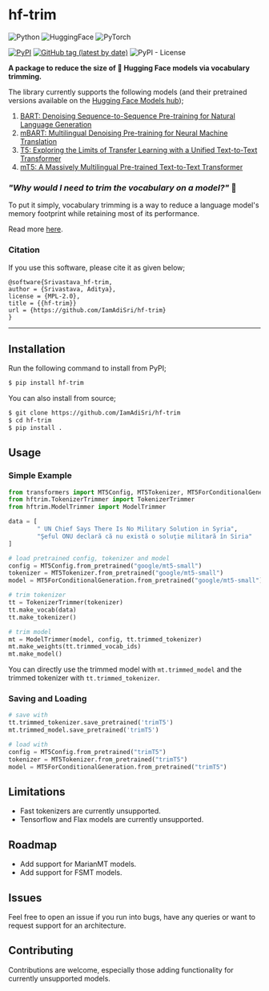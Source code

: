 # hf-trim

![Python](https://img.shields.io/badge/python-3670A0?logo=python&logoColor=ffdd54) ![HuggingFace](https://img.shields.io/badge/%F0%9F%A4%97%20Hugging%20Face-red) ![PyTorch](https://img.shields.io/badge/PyTorch-%23EE4C2C.svg?logo=PyTorch&logoColor=white)

[<img alt="PyPI" src="https://img.shields.io/pypi/v/hf-trim">](https://pypi.org/project/hf-trim) [<img alt="GitHub tag (latest by date)" src="https://img.shields.io/github/v/tag/IamAdiSri/hf-trim">](https://github.com/IamAdiSri/hf-trim/releases) <img alt="PyPI - License" src="https://img.shields.io/pypi/l/hf-trim">


**A package to reduce the size of 🤗 Hugging Face models via vocabulary trimming.**

The library currently supports the following models (and their pretrained versions available on the [Hugging Face Models hub](https://huggingface.co/models));

1. [BART: Denoising Sequence-to-Sequence Pre-training for Natural Language Generation](https://huggingface.co/docs/transformers/main/en/model_doc/bart)
2. [mBART: Multilingual Denoising Pre-training for Neural Machine Translation](https://huggingface.co/docs/transformers/main/en/model_doc/mbart)
3. [T5: Exploring the Limits of Transfer Learning with a Unified Text-to-Text Transformer](https://huggingface.co/docs/transformers/model_doc/t5)
4. [mT5: A Massively Multilingual Pre-trained Text-to-Text Transformer](https://huggingface.co/docs/transformers/model_doc/mt5)

### _"Why would I need to trim the vocabulary on a model?"_ 🤔

To put it simply, vocabulary trimming is a way to reduce a language model's memory footprint while retaining most of its performance.

Read more [here]().

### Citation

If you use this software, please cite it as given below;
```
@software{Srivastava_hf-trim,
author = {Srivastava, Aditya},
license = {MPL-2.0},
title = {{hf-trim}}
url = {https://github.com/IamAdiSri/hf-trim}
}
```
___


## Installation
Run the following command to install from PyPI;
```bash
$ pip install hf-trim
```

You can also install from source;

```bash
$ git clone https://github.com/IamAdiSri/hf-trim
$ cd hf-trim
$ pip install .
```

## Usage
### Simple Example
```python
from transformers import MT5Config, MT5Tokenizer, MT5ForConditionalGeneration
from hftrim.TokenizerTrimmer import TokenizerTrimmer
from hftrim.ModelTrimmer import ModelTrimmer

data = [
        " UN Chief Says There Is No Military Solution in Syria", 
        "Şeful ONU declară că nu există o soluţie militară în Siria"
]

# load pretrained config, tokenizer and model
config = MT5Config.from_pretrained("google/mt5-small")
tokenizer = MT5Tokenizer.from_pretrained("google/mt5-small")
model = MT5ForConditionalGeneration.from_pretrained("google/mt5-small")

# trim tokenizer
tt = TokenizerTrimmer(tokenizer)
tt.make_vocab(data)
tt.make_tokenizer()

# trim model
mt = ModelTrimmer(model, config, tt.trimmed_tokenizer)
mt.make_weights(tt.trimmed_vocab_ids)
mt.make_model()
```

You can directly use the trimmed model with `mt.trimmed_model` and the trimmed tokenizer with `tt.trimmed_tokenizer`.

### Saving and Loading
```python
# save with
tt.trimmed_tokenizer.save_pretrained('trimT5')
mt.trimmed_model.save_pretrained('trimT5')

# load with
config = MT5Config.from_pretrained("trimT5")
tokenizer = MT5Tokenizer.from_pretrained("trimT5")
model = MT5ForConditionalGeneration.from_pretrained("trimT5")
```


## Limitations
- Fast tokenizers are currently unsupported.
- Tensorflow and Flax models are currently unsupported.


## Roadmap
- Add support for MarianMT models.
- Add support for FSMT models.


## Issues
Feel free to open an issue if you run into bugs, have any queries or want to request support for an architecture.


## Contributing
Contributions are welcome, especially those adding functionality for currently unsupported models.